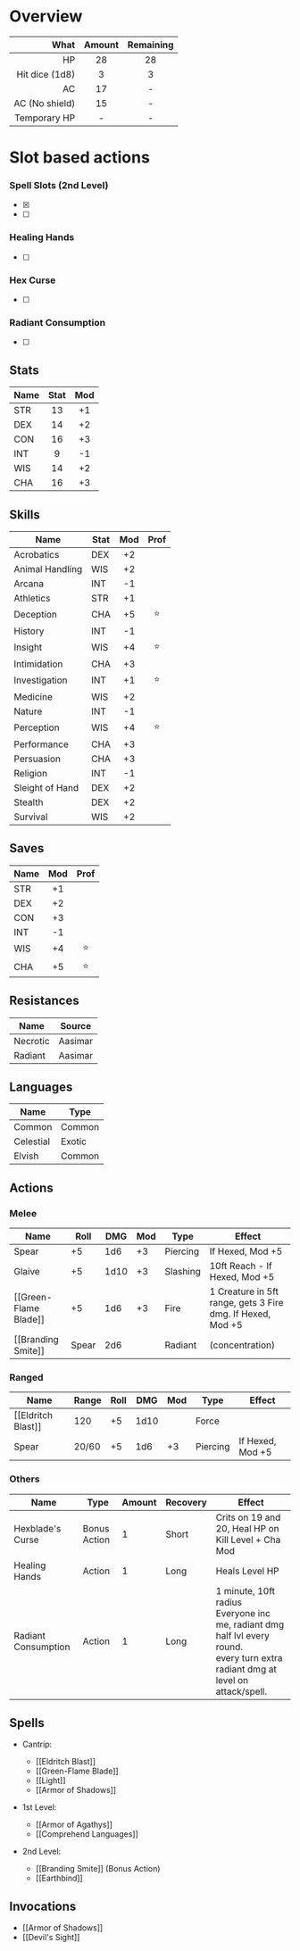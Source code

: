 # Overview
|           What | Amount | Remaining |
| --------------:|:------:|:---------:|
|             HP |   28   |    28     |
| Hit dice (1d8) |   3    |     3     |
|             AC |   17   |    -     |
| AC (No shield) |   15   |     -    |
|   Temporary HP |   -    |     -     |

# Slot based actions
### Spell Slots (2nd Level)
- [x] 
- [ ] 
### Healing Hands
- [ ] 
### Hex Curse
- [ ] 
### Radiant Consumption
- [ ] 
### 

## Stats
| Name | Stat | Mod |
|------|:----:|:---:|
| STR  |  13  | +1  |
| DEX  |  14  | +2  |
| CON  |  16  | +3  |
| INT  |  9   | -1  |
| WIS  |  14  | +2  |
| CHA  |  16  | +3  |

## Skills
| Name            | Stat | Mod | Prof |
|-----------------|------|:---:|:----:|
| Acrobatics      | DEX  | +2  |      |
| Animal Handling | WIS  | +2  |      |
| Arcana          | INT  | -1  |      |
| Athletics       | STR  | +1  |      |
| Deception       | CHA  | +5  |  ⭐️  |
| History         | INT  | -1  |      |
| Insight         | WIS  | +4  |  ⭐️  |
| Intimidation    | CHA  | +3  |      |
| Investigation   | INT  | +1  |  ⭐️  |
| Medicine        | WIS  | +2  |      |
| Nature          | INT  | -1  |      |
| Perception      | WIS  | +4  |  ⭐️  |
| Performance     | CHA  | +3  |      |
| Persuasion      | CHA  | +3  |      |
| Religion        | INT  | -1  |      |
| Sleight of Hand | DEX  | +2  |      |
| Stealth         | DEX  | +2  |      |
| Survival        | WIS  | +2  |      |

## Saves
| Name | Mod | Prof |
|------|:---:|:----:|
| STR  | +1  |      |
| DEX  | +2  |      |
| CON  | +3  |      |
| INT  | -1  |      |
| WIS  | +4  |  ⭐️  |
| CHA  | +5  |  ⭐️  |

## Resistances
| Name     | Source  |
|----------|---------|
| Necrotic | Aasimar |
| Radiant  | Aasimar |

## Languages
| Name      | Type   |
| --------- | ------ |
| Common    | Common |
| Celestial | Exotic |
| Elvish    | Common |

## Actions
### Melee
| Name                  | Roll  | DMG  | Mod | Type     | Effect                                                     |
| --------------------- | ----- | ---- | --- | -------- | ---------------------------------------------------------- |
| Spear                 | +5    | 1d6  | +3  | Piercing | If Hexed, Mod +5                                           |
| Glaive                | +5    | 1d10 | +3  | Slashing | 10ft Reach - If Hexed, Mod +5                                           |
| [[Green-Flame Blade]] | +5    | 1d6  | +3  | Fire     | 1 Creature in 5ft range, gets 3 Fire dmg. If Hexed, Mod +5 |
| [[Branding Smite]]    | Spear | 2d6  |     | Radiant  | (concentration)                                            |
### Ranged
| Name               | Range | Roll | DMG  | Mod | Type     | Effect           |
|--------------------|-------|------|------|-----|----------|------------------|
| [[Eldritch Blast]] | 120   | +5   | 1d10 |     | Force    |                  |
| Spear              | 20/60 | +5   | 1d6  | +3  | Piercing | If Hexed, Mod +5 |
### Others
 | Name                | Type         | Amount | Recovery | Effect                                              |
 | ------------------- | ------------ | ------ | -------- | --------------------------------------------------- |
 | Hexblade's Curse    | Bonus Action | 1      | Short    | Crits on 19 and 20, Heal HP on Kill Level + Cha Mod |
 | Healing Hands       | Action       | 1      | Long     | Heals Level HP                                      |
| Radiant Consumption | Action       | 1      | Long     |1 minute, 10ft radius <br> Everyone inc me, radiant dmg half lvl every round. <br> every turn extra radiant dmg at level on attack/spell.|

## Spells
- Cantrip:
	- [[Eldritch Blast]]
	- [[Green-Flame Blade]]
	- [[Light]]
	- [[Armor of Shadows]]

- 1st Level:
	- [[Armor of Agathys]]
	- [[Comprehend Languages]]

- 2nd Level:
	- [[Branding Smite]] (Bonus Action)
	- [[Earthbind]]

## Invocations
- [[Armor of Shadows]]
- [[Devil's Sight]]
